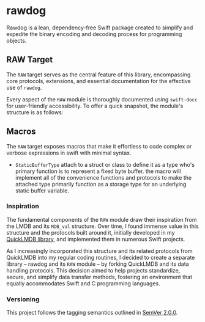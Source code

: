 # rawdog

Rawdog is a lean, dependency-free Swift package created to simplify and expedite the binary encoding and decoding process for programming objects.

## RAW Target

The `RAW` target serves as the central feature of this library, encompassing core protocols, extensions, and essential documentation for the effective use of `rawdog`.

Every aspect of the `RAW` module is thoroughly documented using `swift-docc` for user-friendly accessibility. To offer a quick snapshot, the module's structure is as follows:

## Macros

The `RAW` target exposes macros that make it effortless to code complex or verbose expressions in swift with minimal syntax.

- `StaticBufferType` attach to a struct or class to define it as a type who's primary function is to represent a fixed byte buffer. the macro will implement all of the convenience functions and protocols to make the attached type primarily function as a storage type for an underlying static buffer variable.

### Inspiration

The fundamental components of the `RAW` module draw their inspiration from the LMDB and its `MDB_val` structure. Over time, I found immense value in this structure and the protocols built around it, initially developed in my [QuickLMDB library](https://github.com/tannerdsilva/QuickLMDB), and implemented them in numerous Swift projects. 

As I increasingly incorporated this structure and its related protocols from QuickLMDB into my regular coding routines, I decided to create a separate library – rawdog and its `RAW` module – by forking QuickLMDB and its data handling protocols. This decision aimed to help projects standardize, secure, and simplify data transfer methods, fostering an environment that equally accommodates Swift and C programming languages.

### Versioning

This project follows the tagging semantics outlined in [SemVer 2.0.0](https://semver.org/#semantic-versioning-200).
